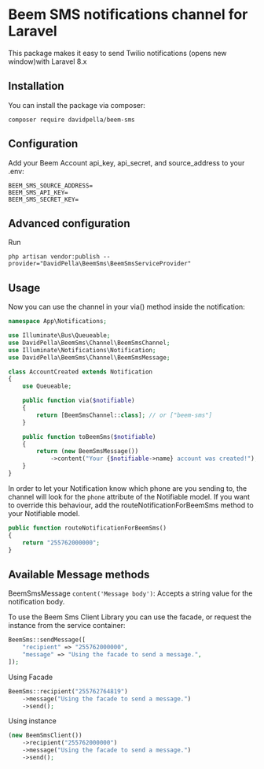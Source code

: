 # Beem SMS notifications channel for Laravel

This package makes it easy to send Twilio notifications (opens new window)with Laravel 8.x

## Installation

You can install the package via composer:

```shell
composer require davidpella/beem-sms
```

##  Configuration

Add your Beem Account api_key, api_secret, and source_address to your .env:

```dotenv
BEEM_SMS_SOURCE_ADDRESS=
BEEM_SMS_API_KEY=
BEEM_SMS_SECRET_KEY=
```

## Advanced configuration

Run 
```shell
php artisan vendor:publish --provider="DavidPella\BeemSms\BeemSmsServiceProvider"
```

## Usage

Now you can use the channel in your via() method inside the notification:

```php
namespace App\Notifications;

use Illuminate\Bus\Queueable;
use DavidPella\BeemSms\Channel\BeemSmsChannel;
use Illuminate\Notifications\Notification;
use DavidPella\BeemSms\Channel\BeemSmsMessage;

class AccountCreated extends Notification
{
    use Queueable;

    public function via($notifiable)
    {
        return [BeemSmsChannel::class]; // or ["beem-sms"]
    }

    public function toBeemSms($notifiable)
    {
        return (new BeemSmsMessage())
            ->content("Your {$notifiable->name} account was created!");
    }
}
```

In order to let your Notification know which phone are you sending to, the channel will look for the `phone` attribute of the Notifiable model. If you want to override this behaviour, add the routeNotificationForBeemSms method to your Notifiable model.

```php
public function routeNotificationForBeemSms()
{
    return "255762000000";
}
```

## Available Message methods

BeemSmsMessage  `content('Message body')`: Accepts a string value for the notification body.

To use the Beem Sms Client Library you can use the facade, or request the instance from the service container:

```php
BeemSms::sendMessage([
    "recipient" => "255762000000",
    "message" => "Using the facade to send a message.",
]);
```

Using Facade

```php
BeemSms::recipient("255762764819")
    ->message("Using the facade to send a message.")
    ->send();
```

Using instance

```php
(new BeemSmsClient())
    ->recipient("255762000000")
    ->message("Using the facade to send a message.")
    ->send();
```

